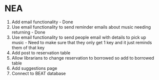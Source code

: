 # NEA
1. Add email functionality - Done
2. Use email functionality to send reminder emails about music needing returning - Done
3. Use email functionality to send people email with details to pick up music - Need to make sure that they only get 1 key and it just reminds them of that key
4. Add post to reservation table
5. Allow librarians to change reservation to borrowed so add to borrowed table
6. Add suggestions page
7. Connect to BEAT database
